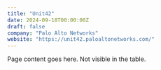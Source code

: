 ```yaml
---
title: "Unit42"
date: 2024-09-18T00:00:00Z
draft: false
company: "Palo Alto Networks"
website: "https://unit42.paloaltonetworks.com/"
---
```


Page content goes here. Not visible in the table.
